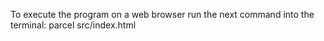 
To execute the program on a web browser run the next command into the terminal:
parcel src/index.html